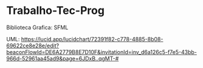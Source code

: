 # Trabalho-Tec-Prog
Biblioteca Grafica: SFML

UML: https://lucid.app/lucidchart/72391f82-c778-4885-8b08-69622ce8e28e/edit?beaconFlowId=DE6A2779B8E7D10F&invitationId=inv_d6a126c5-f7e5-43bb-966d-52961aa45ad9&page=6JDxB..qgMT-#
